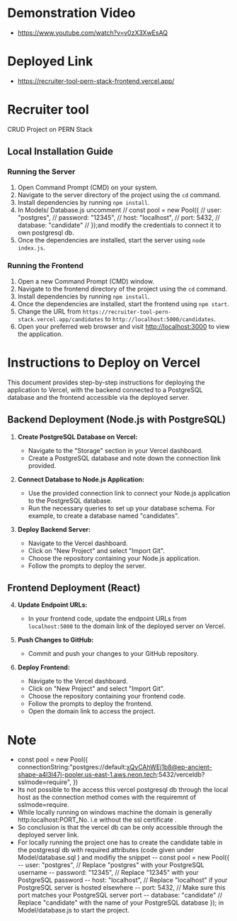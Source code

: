# Demonstration Video
- https://www.youtube.com/watch?v=v0zX3XwEsAQ 

# Deployed Link
- https://recruiter-tool-pern-stack-frontend.vercel.app/

# Recruiter tool 

CRUD Project on PERN Stack

## Local Installation Guide

### Running the Server

1. Open Command Prompt (CMD) on your system.
2. Navigate to the server directory of the project using the `cd` command.
3. Install dependencies by running `npm install`.
4. In Models/ Database.js uncomment 
    // const pool = new Pool({
//   user: "postgres",
//   password: "12345",
//   host: "localhost",
//   port: 5432,
//   database: "candidate"
// });and modify the credentials to connect it to own postgresql db.
5. Once the dependencies are installed, start the server using `node index.js`.

### Running the Frontend

1. Open a new Command Prompt (CMD) window.
2. Navigate to the frontend directory of the project using the `cd` command.
3. Install dependencies by running `npm install`.
4. Once the dependencies are installed, start the frontend using `npm start`.
5. Change the URL from `https://recruiter-tool-pern-stack.vercel.app/candidates` to   `http://localhost:5000/candidates`.
6. Open your preferred web browser and visit [http://localhost:3000](http://localhost:3000) to view the application.


# Instructions to Deploy on Vercel

This document provides step-by-step instructions for deploying the application to Vercel, with the backend connected to a PostgreSQL database and the frontend accessible via the deployed server.

## Backend Deployment (Node.js with PostgreSQL)

1. **Create PostgreSQL Database on Vercel:**
   - Navigate to the "Storage" section in your Vercel dashboard.
   - Create a PostgreSQL database and note down the connection link provided.

2. **Connect Database to Node.js Application:**
   - Use the provided connection link to connect your Node.js application to the PostgreSQL database.
   - Run the necessary queries to set up your database schema. For example, to create a database named "candidates".

3. **Deploy Backend Server:**
   - Navigate to the Vercel dashboard.
   - Click on "New Project" and select "Import Git".
   - Choose the repository containing your Node.js application.
   - Follow the prompts to deploy the server.

## Frontend Deployment (React)

4. **Update Endpoint URLs:**
   - In your frontend code, update the endpoint URLs from `localhost:5000` to the domain link of the deployed server on Vercel.

5. **Push Changes to GitHub:**
   - Commit and push your changes to your GitHub repository.

6. **Deploy Frontend:**
   - Navigate to the Vercel dashboard.
   - Click on "New Project" and select "Import Git".
   - Choose the repository containing your frontend code.
   - Follow the prompts to deploy the frontend.
   - Open the domain link to access the project.

# Note 
- const pool = new Pool({
    connectionString:"postgres://default:xQvCAhWEj1b8@ep-ancient-shape-a4l3l47j-pooler.us-east-1.aws.neon.tech:5432/verceldb?sslmode=require",
  }) 
- Its not possible to the access this vercel postgresql db through the local host as the connection method comes with the requiremnt of sslmode=require. 
- While locally running on windows machine the domain is generally http:localhost:PORT_No. i.e without the ssl certificate . 
- So conclusion is that the vercel db can be only accessible through the deployed server link.
- For locally running the project one has to create the candidate table in the postgresql db with required attributes (code given under Model/database.sql ) and  modifiy the snippet
  -- const pool = new Pool({
  -- user: "postgres",        // Replace "postgres" with your PostgreSQL username
 -- password: "12345",       // Replace "12345" with your PostgreSQL password
  -- host: "localhost",       // Replace "localhost" if your PostgreSQL server is hosted elsewhere
  -- port: 5432,              // Make sure this port matches your PostgreSQL server port
  -- database: "candidate"    // Replace "candidate" with the name of your PostgreSQL database
}); in Model/database.js  to start the project.  

